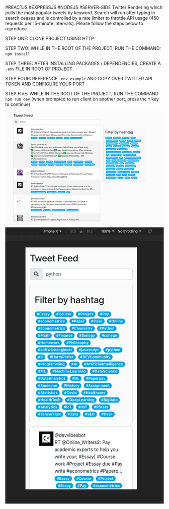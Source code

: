#REACTJS #EXPRESSJS #NODEJS #SERVER-SIDE Twitter Rendering which pulls the most popular tweets by keyword. Search will run after typing in search ceases and is controlled by a rate limiter to throttle API usage (450 requests per 15-minute intervals). Please follow the steps below to reproduce.

STEP ONE: CLONE PROJECT USING HTTP

STEP TWO: WHILE IN THE ROOT OF THE PROJECT, RUN THE COMMAND: `npm install`

STEP THREE: AFTER INSTALLING PACKAGES / DEPENDENCIES, CREATE A `.env` FILE IN ROOT OF PROJECT

STEP FOUR: REFERENCE `.env.example` AND COPY OVER TWITTER API TOKEN AND CONFIGURE YOUR PORT

STEP FIVE: WHILE IN THE ROOT OF THE PROJECT, RUN THE COMMAND `npm run dev` (when prompted to run client on another port, press the `Y` key to continue)

![Alt text](./images/desktop_screenshot.png?raw=true "Desktop View")
![Alt text](./images/mobile_screenshot.png?raw=true "Mobile View")